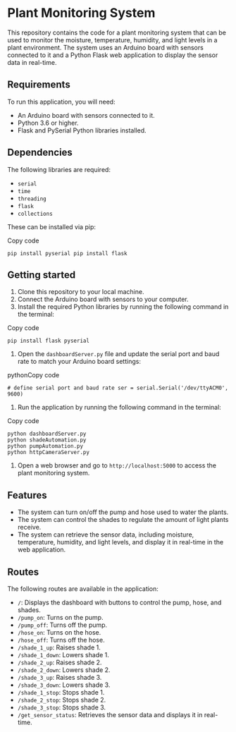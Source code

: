 Plant Monitoring System
=======================

This repository contains the code for a plant monitoring system that can be used to monitor the moisture, temperature, humidity, and light levels in a plant environment. The system uses an Arduino board with sensors connected to it and a Python Flask web application to display the sensor data in real-time.

Requirements
------------

To run this application, you will need:

-   An Arduino board with sensors connected to it.
-   Python 3.6 or higher.
-   Flask and PySerial Python libraries installed.

Dependencies
------------

The following libraries are required:

-   `serial`
-   `time`
-   `threading`
-   `flask`
-   `collections`

These can be installed via pip:

Copy code

`pip install pyserial
pip install flask`

Getting started
---------------

1.  Clone this repository to your local machine.
2.  Connect the Arduino board with sensors to your computer.
3.  Install the required Python libraries by running the following command in the terminal:

Copy code

`pip install flask pyserial`

1.  Open the `dashboardServer.py` file and update the serial port and baud rate to match your Arduino board settings:

pythonCopy code

`# define serial port and baud rate
ser = serial.Serial('/dev/ttyACM0', 9600)`

1.  Run the application by running the following command in the terminal:

Copy code

```
python dashboardServer.py
python shadeAutomation.py
python pumpAutomation.py
python httpCameraServer.py

```

1.  Open a web browser and go to `http://localhost:5000` to access the plant monitoring system.



Features
--------

-   The system can turn on/off the pump and hose used to water the plants.
-   The system can control the shades to regulate the amount of light plants receive.
-   The system can retrieve the sensor data, including moisture, temperature, humidity, and light levels, and display it in real-time in the web application.

Routes
------

The following routes are available in the application:

-   `/`: Displays the dashboard with buttons to control the pump, hose, and shades.
-   `/pump_on`: Turns on the pump.
-   `/pump_off`: Turns off the pump.
-   `/hose_on`: Turns on the hose.
-   `/hose_off`: Turns off the hose.
-   `/shade_1_up`: Raises shade 1.
-   `/shade_1_down`: Lowers shade 1.
-   `/shade_2_up`: Raises shade 2.
-   `/shade_2_down`: Lowers shade 2.
-   `/shade_3_up`: Raises shade 3.
-   `/shade_3_down`: Lowers shade 3.
-   `/shade_1_stop`: Stops shade 1.
-   `/shade_2_stop`: Stops shade 2.
-   `/shade_3_stop`: Stops shade 3.
-   `/get_sensor_status`: Retrieves the sensor data and displays it in real-time.
